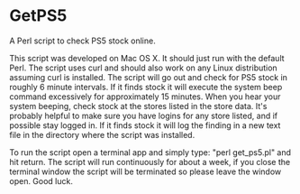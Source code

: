 # GetPS5
A Perl script to check PS5 stock online.

This script was developed on Mac OS X. It should just run with the default Perl. The script uses curl and should also work on any Linux distribution assuming curl is installed. The script will go out and check for PS5 stock in roughly 6 minute intervals. If it finds stock it will execute the system beep command excessively for approximately 15 minutes. When you hear your system beeping, check stock at the stores listed in the store data. It's probably helpful to make sure you have logins for any store listed, and if possible stay logged in. If it finds stock it will log the finding in a new text file in the directory where the script was installed. 

To run the script open a terminal app and simply type: "perl get_ps5.pl" and hit return. The script will run continuously for about a week, if you close the terminal window the script will be terminated so please leave the window open. Good luck.
